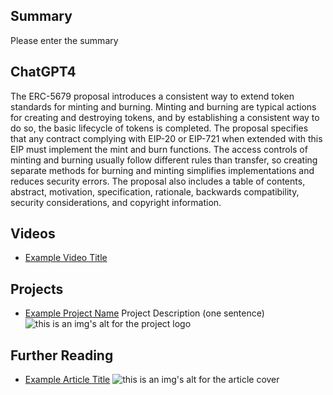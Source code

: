 ## Summary

Please enter the summary

## ChatGPT4

The ERC-5679 proposal introduces a consistent way to extend token standards for minting and burning. Minting and burning are typical actions for creating and destroying tokens, and by establishing a consistent way to do so, the basic lifecycle of tokens is completed. The proposal specifies that any contract complying with EIP-20 or EIP-721 when extended with this EIP must implement the mint and burn functions. The access controls of minting and burning usually follow different rules than transfer, so creating separate methods for burning and minting simplifies implementations and reduces security errors. The proposal also includes a table of contents, abstract, motivation, specification, rationale, backwards compatibility, security considerations, and copyright information.

## Videos

- [Example Video Title](https://www.youtube.com/watch?v=TDGq4aeevgY)

## Projects

- [Example Project Name](https://xxxx.xxx/xxxxx) Project Description (one sentence) ![this is an img's alt for the project logo](https://xxxx.xxx/project-logo.xxx)

## Further Reading

- [Example Article Title](https://xxxx.xxx/xxxxx) ![this is an img's alt for the article cover](https://xxxx.xxx/article-cover.xxx)

